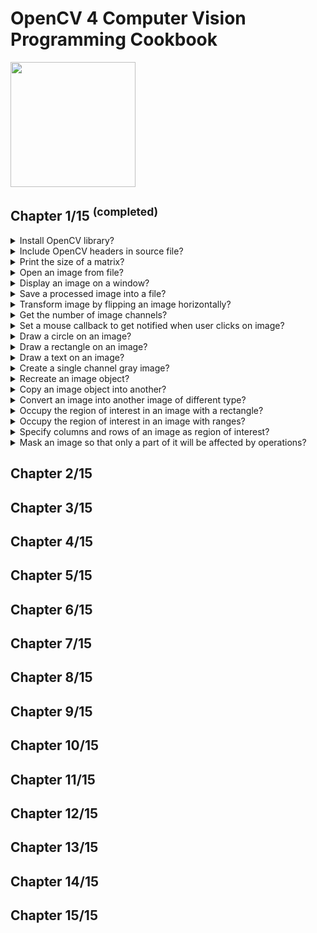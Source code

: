 # OpenCV 4 Computer Vision Programming Cookbook
<img src="../covers/9781789340723.jpg" width="200"/>

## Chapter 1/15 <sup>(completed)</sup>

<details>
<summary>Install OpenCV library?</summary>

> ```sh
> git clone https://github.com/opencv/opencv.git
> cmake -S opencv -B opencv-build -D CMAKE_BUILD_TYPE=Release -D CMAKE_PREFIX_PATH=/usr/local
> cmake --build opencv-build --release Release --target all -j $(nproc)
> cmake --install opencv-build -j $(nproc)
> ``````
>
> ---
> **Resources**
> - OpenCV 4 Computer Vision Programming Cookbook - Chapter 1
> ---
> **References**
> ---
</details>

<details>
<summary>Include OpenCV headers in source file?</summary>

> ```cpp
> #include <opencv2/core.hpp>
> ``````
>
> ---
> **Resources**
> - OpenCV 4 Computer Vision Programming Cookbook - Chapter 1
> ---
> **References**
> ---
</details>

<details>
<summary>Print the size of a matrix?</summary>

> ```cpp
> cv::Mat image;
> std::cout << image.rows << " x " << image.cols << '\n';;
> ``````
>
> ---
> **Resources**
> - OpenCV 4 Computer Vision Programming Cookbook - Chapter 1

> **References**
> ---
</details>

<details>
<summary>Open an image from file?</summary>

> ```cpp
> cv::Mat colored = cv::imread("sample.bmp", cv::IMREAD_COLOR);
> cv::Mat gray    = cv::imread("sample.bmp", cv::IMREAD_GRAYSCALE);
> ``````
>
> ---
> **Resources**
> - OpenCV 4 Computer Vision Programming Cookbook - Chapter 1
> ---
> **References**
> ---
</details>

<details>
<summary>Display an image on a window?</summary>

> ```cpp
> #include <opencv2/imgproc.hpp>
> #include <opencv2/highgui.hpp>
>
> static constexpr auto window_name{"Original Image"};
>
> cv::Mat image = cv::imread("sample.bmp", cv::IMREAD_COLOR);
>
> if (image.empty())
> {
>     /* error handling */
> }
>
> cv::namedWindow(window_name);
> cv::imshow(window_name, image);
> cv::waitKey(0); // wait indefinitely for key press
> cv::destroyWindow(window_name);
> ``````
>
> ---
> **Resources**
> - OpenCV 4 Computer Vision Programming Cookbook - Chapter 1
> ---
> **References**
> ---
</details>

<details>
<summary>Save a processed image into a file?</summary>

> ```cpp
> #include <opencv2/imgproc.hpp>
>
> cv::Mat image = cv::imread("untouched.jpg", cv::IMREAD_COLOR);
> cv::imwrite("filename.jpg", image);
> ``````
>
> ---
> **Resources**
> - OpenCV 4 Computer Vision Programming Cookbook - Chapter 1

> **References**
> ---
</details>

<details>
<summary>Transform image by flipping an image horizontally?</summary>

> ```cpp
> #include <opencv2/imgproc.hpp>
> #include <opencv2/highgui.hpp>
>
> constexpr auto image_path{"sample.png"};
> constexpr auto write_path{"flipped.png"};
>
> int main()
> {
>     cv::Mat image = cv::imread(image_path, cv::IMREAD_COLOR);
>     cv::Mat flipped{};
>     cv::flip(image, flipped, 1);
>     cv::imwrite(write_path, flipped);
> }
> ``````
>
> ---
> **Resources**
> - OpenCV 4 Computer Vision Programming Cookbook - Chapter 1
> ---
> **References**
> ---
</details>

<details>
<summary>Get the number of image channels?</summary>

> ```cpp
> #include <opencv2/imgproc.hpp>
>
> cv::Mat image = cv::imread("sample.png", cv::IMREAD_COLOR);
> std::cout << image.channels() << '\n';
> ``````
>
> ---
> **Resources**
> - OpenCV 4 Computer Vision Programming Cookbook - Chapter 1

> **References**
> ---
</details>

<details>
<summary>Set a mouse callback to get notified when user clicks on image?</summary>

> ```cpp
> #include <iostream>
> #include <opencv2/core.hpp>
> #include <opencv2/highgui.hpp>
> #include <opencv2/imgcodecs.hpp>
>
> static constexpr auto image_path{"sample.png"};
> static constexpr auto window{"Preview"};
>
> void on_mouse(int event, int x, int y, int, void*)
> {
>     switch (event)
>     {
>         case cv::EVENT_LBUTTONDOWN:
>             std::cerr << '(' << x << "," << y << ')' << std::endl;
>             break;
>         case cv::EVENT_LBUTTONUP:
>         case cv::EVENT_RBUTTONDOWN:
>         case cv::EVENT_RBUTTONUP:
>         case cv::EVENT_MOUSEMOVE:
>         default:
>             break;
>     };
> }
>
> int main()
> {
>     cv::Mat image = cv::imread(image_path);
>     cv::namedWindow(window);
>     cv::setMouseCallback(window, on_mouse, reinterpret_cast<void*>(&image));
>     cv::imshow(window, image);
>     cv::waitKey(0);
>     cv::destroyWindow(window);
> }
> ``````
>
> ---
> **Resources**
> - OpenCV 4 Computer Vision Programming Cookbook - Chapter 1
> ---
> **References**
> ---
</details>

<details>
<summary>Draw a circle on an image?</summary>

> ```cpp
> #include <opencv2/core.hpp>
> #include <opencv2/imgcodecs.hpp>
> #include <opencv2/imgproc.hpp>
> #include <opencv2/highgui.hpp>
>
> static constexpr auto image_path{"sample.png"};
> static constexpr auto window{"Preview"};
>
> int main()
> {
>     cv::Mat image = cv::imread(image_path, cv::IMREAD_COLOR);
>     cv::namedWindow(window);
>     cv::Point center{670, 400};
>     int radius{200};
>     int thickness{3};
>     cv::Scalar color{0, 0, 255, 0};
>
>     cv::circle(image, center, radius, color, thickness);
>     cv::imshow(window, image);
>     cv::waitKey(0);
>     cv::destroyWindow(window);
> }
> ``````
>
> ---
> **Resources**
> - OpenCV 4 Computer Vision Programming Cookbook - Chapter 1
> ---
> **References**
> ---
</details>

<details>
<summary>Draw a rectangle on an image?</summary>

> ```cpp
> #include <opencv2/core.hpp>
> #include <opencv2/imgcodecs.hpp>
> #include <opencv2/imgproc.hpp>
> #include <opencv2/highgui.hpp>
>
> static constexpr auto image_path{"sample.png"};
> static constexpr auto window{"Preview"};
>
> int main()
> {
>     cv::Mat image = cv::imread(image_path, cv::IMREAD_COLOR);
>     cv::namedWindow(window);
>     cv::Point topleft{500, 200};
>     cv::Point bottomright{800, 600};
>     int thickness{2};
>     cv::Scalar color{0, 0, 255, 0};
>
>     cv::rectangle(image, topleft, bottomright, color, thickness);
>     cv::imshow(window, image);
>     cv::waitKey(0);
>     cv::destroyWindow(window);
> }
> ``````
>
> ---
> **Resources**
> - OpenCV 4 Computer Vision Programming Cookbook - Chapter 1
> ---
> **References**
> ---
</details>

<details>
<summary>Draw a text on an image?</summary>

> ```cpp
> #include <opencv2/core.hpp>
> #include <opencv2/imgcodecs.hpp>
> #include <opencv2/imgproc.hpp>
> #include <opencv2/highgui.hpp>
>
> static constexpr auto image_path{"sample.png"};
> static constexpr auto window{"Preview"};
> static constexpr auto name{"Object"};
>
> int main()
> {
>     cv::Mat image = cv::imread(image_path, cv::IMREAD_COLOR);
>     cv::namedWindow(window);
>     cv::Point topleft{500, 200};
>     cv::Point bottomright{800, 600};
>     int thickness{2};
>     cv::Scalar color{0, 0, 255, 0};
>     double scale{2.0};
>
>     cv::rectangle(image, topleft, bottomright, color, thickness);
>     cv::putText(image, name, position, cv::FONT_HERSHEY_PLAIN, scale, color, thickness);
>     cv::imshow(window, image);
>     cv::waitKey(0);
>     cv::destroyWindow(window);
> }
> ``````
>
> ---
> **Resources**
> - OpenCV 4 Computer Vision Programming Cookbook - Chapter 1
> ---
> **References**
> ---
</details>

<details>
<summary>Create a single channel gray image?</summary>

> You need to specify the type of each matrix element. The letter `U` means it
> is unsigned. You can also declare signed numbers by using the letter `S`. For
> a color image, you would specify three channels. You can also declare
> integers (signed or unsigned) of size 16 and 32. You also have access to
> 32-bit and 64-bit floating-point numbers
>
> `CV_8U`: 1-byte pixel image with a single channel.
> `CV_8UC3`: 1-byte pixel image with 3 channels.
> `CV_16SC3`: 2-byte pixel image with 3 channels.
> `CV_32F`: 4-byte floating point pixel image.
>
> ```cpp
> #include <opencv2/core.hpp>
>
> int main()
> {
>     cv::Mat image{cv::Size{500, 500}, CV_8U, cv::Scalar{50, 50, 50}}; // gray single channel
> }
> ``````
>
> ---
> **Resources**
> - OpenCV 4 Computer Vision Programming Cookbook - Chapter 1
> ---
> **References**
> ---
</details>

<details>
<summary>Recreate an image object?</summary>

> ```cpp
> #include <opencv2/core.hpp>
>
> int main()
> {
>     cv::Mat image{cv::Size{500, 500}, CV_8U, cv::Scalar{50, 50, 50}}; // gray single channel
>     image.create(cv::Size{800, 800}, CV_8UC3, cv::Scalar{0, 0, 255}); // colored 3 channel
> }
> ``````
>
> ---
> **Resources**
> - OpenCV 4 Computer Vision Programming Cookbook - Chapter 1
> ---
> **References**
> ---
</details>

<details>
<summary>Copy an image object into another?</summary>

> ```cpp
> #include <opencv2/core.hpp>
>
> int main()
> {
>     cv::Mat image{cv::Size{500, 500}, CV_8U, cv::Scalar{50, 50, 50}}; // gray single channel
>     cv::Mat copied{image.clone()};
>     image.copyTo(copied);
> }
> ``````
>
> ---
> **Resources**
> - OpenCV 4 Computer Vision Programming Cookbook - Chapter 1
> ---
> **References**
> ---
</details>

<details>
<summary>Convert an image into another image of different type?</summary>

> ```cpp
> #include <opencv2/core.hpp>
> #include <opencv2/imgproc.hpp>
>
> cv::Mat colored{cv::Size{500, 500}, CV_8UC3, cv::Scalar{50, 50, 50}};
> cv::Mat gray{cv::Size{500, 500}, CV_8U, cv::Scalar{50}};
> colored.convertTo(gray, CV_8U);
> ``````
>
> ---
> **Resources**
> - OpenCV 4 Computer Vision Programming Cookbook - Chapter 1
> ---
> **References**
> ---
</details>

<details>
<summary>Occupy the region of interest in an image with a rectangle?</summary>

> ```cpp
> #include <opencv2/core.hpp>
> #include <opencv2/imgproc.hpp>
>
> int main()
> {
>     cv::Mat background{cv::Size{500, 500}, CV_8UC3, cv::Scalar{0, 0, 0}};
>     cv::Mat foreground{cv::Size{50, 50}, CV_8UC3, cv::Scalar{0, 0, 255}};
>     cv::Rect frame{
>         background.cols - foreground.cols,
>         background.rows - foreground.rows,
>         foreground.cols,
>         foreground.rows};
>     cv::Mat region{background, frame};
>     foreground.copyTo(region);
> }
> ``````
>
> ---
> **Resources**
> - OpenCV 4 Computer Vision Programming Cookbook - Chapter 1
>
> ---
> **References**
> ---
</details>

<details>
<summary>Occupy the region of interest in an image with ranges?</summary>

> ```cpp
> #include <opencv2/core.hpp>
> #include <opencv2/imgproc.hpp>
>
> int main()
> {
>     cv::Mat background{cv::Size{500, 500}, CV_8UC3, cv::Scalar{0, 0, 0}};
>     cv::Mat foreground{cv::Size{50, 50}, CV_8UC3, cv::Scalar{0, 0, 255}};
>     cv::Mat region{
>         cv::Range{background.rows - foreground.rows, background.rows},
>         cv::Range{background.cols - foreground.cols, background.cols}
>     };
>     cv::Mat region{background, frame};
>     foreground.copyTo(region);
> }
> ``````
>
> ---
> **Resources**
> - OpenCV 4 Computer Vision Programming Cookbook - Chapter 1
> ---
> **References**
> ---
</details>

<details>
<summary>Specify columns and rows of an image as region of interest?</summary>

> ```cpp
> cv::Mat region = image.rowRange(start, end);
> cv::Mat region = image.colRange(start, end);
> ``````
>
> ---
> **Resources**
> - OpenCV 4 Computer Vision Programming Cookbook - Chapter 1
>
> ---
> **References**
> ---
</details>

<details>
<summary>Mask an image so that only a part of it will be affected by operations?</summary>

> Some OpenCV operations allow you to define a mask that will limit the
> applicability of a given function or method, which is normally supposed to
> operate on all the image pixels. A mask is an 8-bit image that should be
> nonzero at all locations where you want an operation to be applied. At the
> pixel locations that correspond to the zero values of the mask, the image is
> untouched.
>
> Most of the OpenCV pixel-based operations give you the opportunity to use
> masks.
>
> ```cpp
> cv::Mat image = cv::imread("sample.png"};
> cv::Mat logo = cv::imread{"logo.png"};
> cv::Rect region{image.cols - log.cols, image.rows - logo.rows, logo.cols, logo.rows};
> cv::Mat mask{logo};
> logo.copyTo(region, mask);
> ``````
>
> ---
> **Resources**
> - OpenCV 4 Computer Vision Programming Cookbook - Chapter 1
> ---
> **References**
> ---
</details>

## Chapter 2/15
## Chapter 3/15
## Chapter 4/15
## Chapter 5/15
## Chapter 6/15
## Chapter 7/15
## Chapter 8/15
## Chapter 9/15
## Chapter 10/15
## Chapter 11/15
## Chapter 12/15
## Chapter 13/15
## Chapter 14/15
## Chapter 15/15
